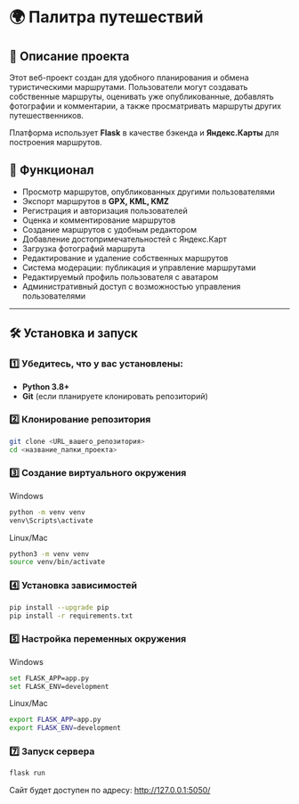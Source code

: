 # 🌍 Палитра путешествий

## 📌 Описание проекта
Этот веб-проект создан для удобного планирования и обмена туристическими маршрутами. Пользователи могут создавать собственные маршруты, оценивать уже опубликованные, добавлять фотографии и комментарии, а также просматривать маршруты других путешественников.

Платформа использует **Flask** в качестве бэкенда и **Яндекс.Карты** для построения маршрутов.

## 🚀 Функционал
- Просмотр маршрутов, опубликованных другими пользователями
- Экспорт маршрутов в **GPX, KML, KMZ**
- Регистрация и авторизация пользователей
- Оценка и комментирование маршрутов
- Создание маршрутов с удобным редактором
- Добавление достопримечательностей с Яндекс.Карт
- Загрузка фотографий маршрута
- Редактирование и удаление собственных маршрутов
- Система модерации: публикация и управление маршрутами
- Редактируемый профиль пользователя с аватаром
- Административный доступ с возможностью управления пользователями

---

## 🛠 Установка и запуск

### 1️⃣ Убедитесь, что у вас установлены:
- **Python 3.8+**
- **Git** (если планируете клонировать репозиторий)

### 2️⃣ Клонирование репозитория
```bash
git clone <URL_вашего_репозитория>
cd <название_папки_проекта>
```

### 3️⃣ Создание виртуального окружения
Windows
```bash
python -m venv venv
venv\Scripts\activate
```
Linux/Mac
```bash
python3 -m venv venv
source venv/bin/activate
```

### 4️⃣ Установка зависимостей
```bash
pip install --upgrade pip
pip install -r requirements.txt
```

### 5️⃣ Настройка переменных окружения
Windows
```bash
set FLASK_APP=app.py
set FLASK_ENV=development
```
Linux/Mac
```bash
export FLASK_APP=app.py
export FLASK_ENV=development
```

### 7️⃣ Запуск сервера
```bash
flask run
```

Сайт будет доступен по адресу: http://127.0.0.1:5050/
